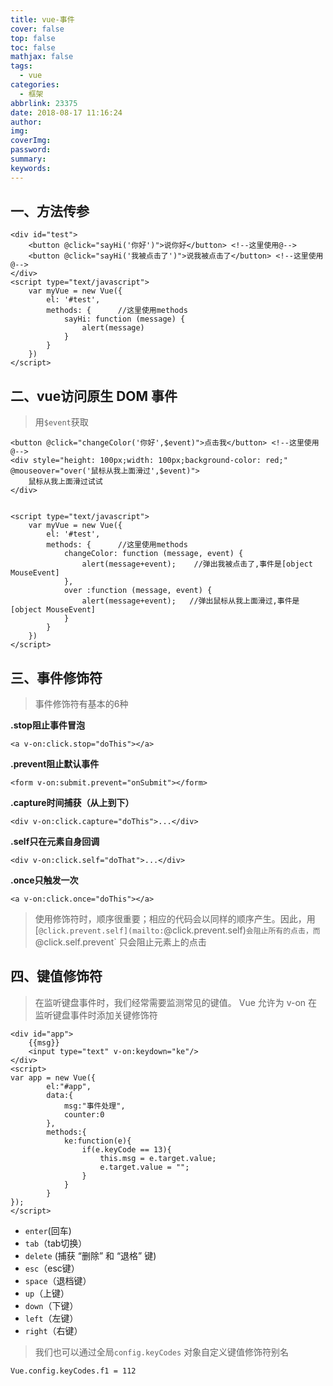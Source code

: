 ```yaml
---
title: vue-事件
cover: false
top: false
toc: false
mathjax: false
tags:
  - vue
categories:
  - 框架
abbrlink: 23375
date: 2018-08-17 11:16:24
author:
img:
coverImg:
password:
summary:
keywords:
---
```


## 一、方法传参

```
<div id="test">
    <button @click="sayHi('你好')">说你好</button> <!--这里使用@-->
    <button @click="sayHi('我被点击了')">说我被点击了</button> <!--这里使用@-->
</div>
<script type="text/javascript">
    var myVue = new Vue({
        el: '#test',
        methods: {      //这里使用methods
            sayHi: function (message) {
                alert(message)
            }
        }
    })
</script>
```

## 二、vue访问原生 DOM 事件

> 用`$event`获取

```
<button @click="changeColor('你好',$event)">点击我</button> <!--这里使用@-->
<div style="height: 100px;width: 100px;background-color: red;" @mouseover="over('鼠标从我上面滑过',$event)">
    鼠标从我上面滑过试试
</div>
           
            
<script type="text/javascript">
    var myVue = new Vue({
        el: '#test',
        methods: {      //这里使用methods
            changeColor: function (message, event) {
                alert(message+event);    //弹出我被点击了,事件是[object MouseEvent]
            },
            over :function (message, event) {
                alert(message+event);   //弹出鼠标从我上面滑过,事件是[object MouseEvent]
            }
        }
    })
</script>
```

## 三、事件修饰符

> 事件修饰符有基本的6种

**.stop阻止事件冒泡**

```
<a v-on:click.stop="doThis"></a>
```

**.prevent阻止默认事件**

```
<form v-on:submit.prevent="onSubmit"></form>
```

**.capture时间捕获（从上到下）**

```
<div v-on:click.capture="doThis">...</div>
```

**.self只在元素自身回调**

```
<div v-on:click.self="doThat">...</div>
```

**.once只触发一次**

```
<a v-on:click.once="doThis"></a>
```

> 使用修饰符时，顺序很重要；相应的代码会以同样的顺序产生。因此，用 [`@click.prevent.self](mailto:`@click.prevent.self)`会阻止所有的点击，而`@click.self.prevent` 只会阻止元素上的点击

## 四、键值修饰符

> 在监听键盘事件时，我们经常需要监测常见的键值。 Vue 允许为 v-on 在监听键盘事件时添加关键修饰符

```
<div id="app">
    {{msg}}
    <input type="text" v-on:keydown="ke"/>
</div>
<script>
var app = new Vue({
        el:"#app",
        data:{
            msg:"事件处理",
            counter:0
        },
        methods:{
            ke:function(e){
                if(e.keyCode == 13){
                    this.msg = e.target.value;
                    e.target.value = "";
                }
            }
        }
});
</script>
```

- `enter`(回车)
- `tab`（tab切换）
- `delete` (捕获 “删除” 和 “退格” 键)
- `esc`（esc键）
- `space`（退档键）
- `up`（上键）
- `down`（下键）
- `left`（左键）
- `right`（右键）

> 我们也可以通过全局`config.keyCodes` 对象自定义键值修饰符别名

```
Vue.config.keyCodes.f1 = 112
```